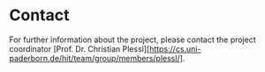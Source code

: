 # Contact #

For further information about the project, please contact the project coordinator [Prof. Dr. Christian Plessl][https://cs.uni-paderborn.de/hit/team/group/members/plessl/].
